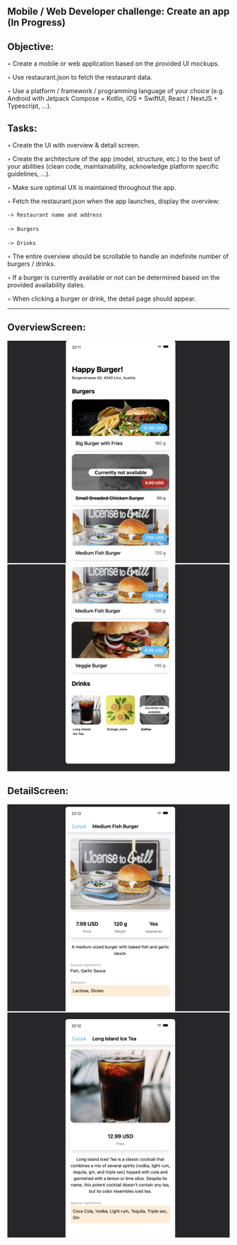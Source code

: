 Mobile / Web Developer challenge: Create an app (In Progress)
---------------------------

Objective:
---------------------------

◦  Create a mobile or web application based on the provided UI mockups.

◦  Use restaurant.json to fetch the restaurant data.

◦  Use a platform / framework / programming language of your choice (e.g. Android with
Jetpack Compose + Kotlin, iOS + SwiftUI, React / NextJS + Typescript, …).


Tasks:
---------------------------
◦ Create the UI with overview & detail screen.

◦ Create the architecture of the app (model, structure, etc.) to the best of your abilities
(clean code, maintainability, acknowledge platform specific guidelines, ...).

◦ Make sure optimal UX is maintained throughout the app.

◦ Fetch the restaurant.json when the app launches, display the overview:

    -> Restaurant name and address

    -> Burgers

    -> Drinks

◦ The entire overview should be scrollable to handle an indefinite number of burgers /
drinks.

◦ If a burger is currently available or not can be determined based on the provided
availability dates.

◦ When clicking a burger or drink, the detail page should appear.

---------------------------


OverviewScreen: 
---------------------------
![alt text](app-screenshots/OverviewScreen1.png)
![alt text](app-screenshots/OverviewScreen2.png)

DetailScreen: 
---------------------------
![alt text](app-screenshots/DetailScreenBurger.png)
![alt text](app-screenshots/DetailScreenDrinks.png)